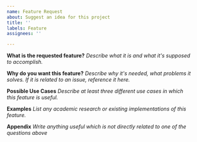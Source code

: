 ```yaml
---
name: Feature Request
about: Suggest an idea for this project
title: ''
labels: Feature
assignees: ''

---
```


**What is the requested feature?**
*Describe what it is and what it's supposed to accomplish.*


**Why do you want this feature?**
*Describe why it's needed, what problems it solves.*
*If it is related to an issue, reference it here.*


**Possible Use Cases**
*Describe at least three different use cases in which this feature is useful.*


**Examples**
*List any academic research or existing implementations of this feature.*


**Appendix**
*Write anything useful which is not directly related to one of the questions above*
